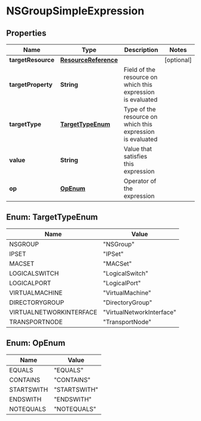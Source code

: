 # NSGroupSimpleExpression

## Properties
Name | Type | Description | Notes
------------ | ------------- | ------------- | -------------
**targetResource** | [**ResourceReference**](ResourceReference.md) |  |  [optional]
**targetProperty** | **String** | Field of the resource on which this expression is evaluated | 
**targetType** | [**TargetTypeEnum**](#TargetTypeEnum) | Type of the resource on which this expression is evaluated | 
**value** | **String** | Value that satisfies this expression | 
**op** | [**OpEnum**](#OpEnum) | Operator of the expression | 

<a name="TargetTypeEnum"></a>
## Enum: TargetTypeEnum
Name | Value
---- | -----
NSGROUP | &quot;NSGroup&quot;
IPSET | &quot;IPSet&quot;
MACSET | &quot;MACSet&quot;
LOGICALSWITCH | &quot;LogicalSwitch&quot;
LOGICALPORT | &quot;LogicalPort&quot;
VIRTUALMACHINE | &quot;VirtualMachine&quot;
DIRECTORYGROUP | &quot;DirectoryGroup&quot;
VIRTUALNETWORKINTERFACE | &quot;VirtualNetworkInterface&quot;
TRANSPORTNODE | &quot;TransportNode&quot;

<a name="OpEnum"></a>
## Enum: OpEnum
Name | Value
---- | -----
EQUALS | &quot;EQUALS&quot;
CONTAINS | &quot;CONTAINS&quot;
STARTSWITH | &quot;STARTSWITH&quot;
ENDSWITH | &quot;ENDSWITH&quot;
NOTEQUALS | &quot;NOTEQUALS&quot;
